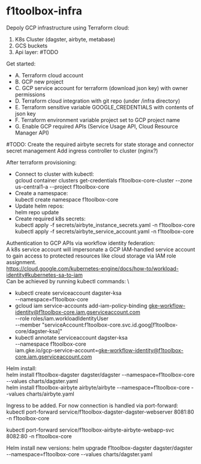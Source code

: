 # f1toolbox-infra

Depoly GCP infrastructure using Terraform cloud:

1. K8s Cluster (dagster, airbyte, metabase)
2. GCS buckets
3. Api layer: #TODO

Get started:
- A. Terraform cloud account
- B. GCP new project
- C. GCP service account for terraform (download json key) with owner permissions
- D. Terraform cloud integration with git repo (under /infra directory)
- E. Terraform sensitive variable GOOGLE_CREDENTIALS with contents of json key
- F. Terraform environment variable project set to GCP project name
- G. Enable GCP required APIs (Service Usage API, Cloud Resource Manager API)

#TODO:
Create the required airbyte secrets for state storage and connector secret management
Add ingress controller to cluster (nginx?)

After terraform provisioning:
- Connect to cluster with kubectl: \
gcloud container clusters get-credentials f1toolbox-core-cluster --zone us-central1-a --project f1toolbox-core
- Create a namespace: \
kubectl create namespace f1toolbox-core
- Update helm repos: \
helm repo update
- Create required k8s secrets: \
kubectl apply -f secrets/airbyte_instance_secrets.yaml -n f1toolbox-core \
kubectl apply -f secrets/airbyte_service_account.yaml -n f1toolbox-core

Authentication to GCP APIs via workflow identity federation: \
A k8s service account will impersonate a GCP IAM-handled service account to gain access to protected resources like cloud storage via IAM role assignment. \
https://cloud.google.com/kubernetes-engine/docs/how-to/workload-identity#kubernetes-sa-to-iam \
Can be achieved by running kubectl commands: \
- kubectl create serviceaccount dagster-ksa \
    --namespace=f1toolbox-core
- gcloud iam service-accounts add-iam-policy-binding gke-workflow-identity@f1toolbox-core.iam.gserviceaccount.com \
    --role roles/iam.workloadIdentityUser \
    --member "serviceAccount:f1toolbox-core.svc.id.goog[f1toolbox-core/dagster-ksa]"
- kubectl annotate serviceaccount dagster-ksa \
    --namespace f1toolbox-core \
    iam.gke.io/gcp-service-account=gke-workflow-identity@f1toolbox-core.iam.gserviceaccount.com

Helm install: \
helm install f1toolbox-dagster dagster/dagster --namespace=f1toolbox-core --values charts/dagster.yaml \
helm install f1toolbox-airbyte airbyte/airbyte --namespace=f1toolbox-core --values charts/airbyte.yaml

Ingress to be added. For now connection is handled via port-forward: \
kubectl port-forward service/f1toolbox-dagster-dagster-webserver 8081:80 -n f1toolbox-core

kubectl port-forward service/f1toolbox-airbyte-airbyte-webapp-svc 8082:80 -n f1toolbox-core

Helm install new versions:
helm upgrade f1toolbox-dagster dagster/dagster --namespace=f1toolbox-core --values charts/dagster.yaml
